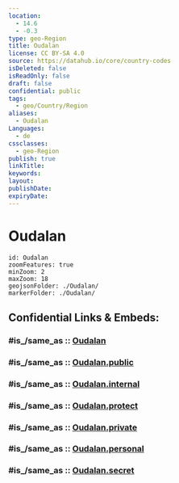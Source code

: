 ```yaml
---
location:
  - 14.6
  - -0.3
type: geo-Region
title: Oudalan
license: CC BY-SA 4.0
source: https://datahub.io/core/country-codes
isDeleted: false
isReadOnly: false
draft: false
confidential: public
tags:
  - geo/Country/Region
aliases:
  - Oudalan
Languages:
  - de
cssclasses:
  - geo-Region
publish: true
linkTitle:
keywords:
layout:
publishDate:
expiryDate:
---
```


# Oudalan

```leaflet
id: Oudalan
zoomFeatures: true 
minZoom: 2 
maxZoom: 18
geojsonFolder: ./Oudalan/
markerFolder: ./Oudalan/
```


## Confidential Links & Embeds: 

### #is_/same_as :: [Oudalan](/_Standards/Earth/Continent/Africa/Africa~West/Burkina_Faso/Regions~Burkina_Faso/Sahel/counties~Sahel/Oudalan.md) 

### #is_/same_as :: [Oudalan.public](/_public/Earth/Continent/Africa/Africa~West/Burkina_Faso/Regions~Burkina_Faso/Sahel/counties~Sahel/Oudalan.public.md) 

### #is_/same_as :: [Oudalan.internal](/_internal/Earth/Continent/Africa/Africa~West/Burkina_Faso/Regions~Burkina_Faso/Sahel/counties~Sahel/Oudalan.internal.md) 

### #is_/same_as :: [Oudalan.protect](/_protect/Earth/Continent/Africa/Africa~West/Burkina_Faso/Regions~Burkina_Faso/Sahel/counties~Sahel/Oudalan.protect.md) 

### #is_/same_as :: [Oudalan.private](/_private/Earth/Continent/Africa/Africa~West/Burkina_Faso/Regions~Burkina_Faso/Sahel/counties~Sahel/Oudalan.private.md) 

### #is_/same_as :: [Oudalan.personal](/_personal/Earth/Continent/Africa/Africa~West/Burkina_Faso/Regions~Burkina_Faso/Sahel/counties~Sahel/Oudalan.personal.md) 

### #is_/same_as :: [Oudalan.secret](/_secret/Earth/Continent/Africa/Africa~West/Burkina_Faso/Regions~Burkina_Faso/Sahel/counties~Sahel/Oudalan.secret.md)

